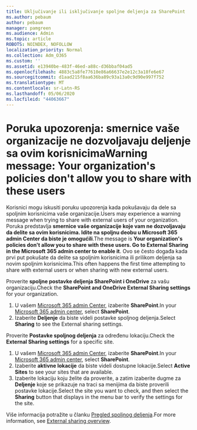 ```yaml
---
title: Uključivanje ili isključivanje spoljne deljenja za SharePoint
ms.author: pebaum
author: pebaum
manager: pamgreen
ms.audience: Admin
ms.topic: article
ROBOTS: NOINDEX, NOFOLLOW
localization_priority: Normal
ms.collection: Adm_O365
ms.custom: ''
ms.assetid: e13940be-483f-46ed-a88c-d36bbaf04ad5
ms.openlocfilehash: 4883c5a8fe77610e86a66637e2e12c3a18fe6e67
ms.sourcegitcommit: d1aad215f8aa636ba89c93a13a0c9d90e997f752
ms.translationtype: MT
ms.contentlocale: sr-Latn-RS
ms.lasthandoff: 05/06/2020
ms.locfileid: "44063667"
---
```

# <a name="warning-message-your-organizations-policies-dont-allow-you-to-share-with-these-users"></a><span data-ttu-id="22b8b-102">Poruka upozorenja: smernice vaše organizacije ne dozvoljavaju deljenje sa ovim korisnicima</span><span class="sxs-lookup"><span data-stu-id="22b8b-102">Warning message: Your organization's policies don't allow you to share with these users</span></span>

<span data-ttu-id="22b8b-103">Korisnici mogu iskusiti poruku upozorenja kada pokušavaju da dele sa spoljnim korisnicima vaše organizacije.</span><span class="sxs-lookup"><span data-stu-id="22b8b-103">Users may experience a warning message when trying to share with external users of your organization.</span></span> <span data-ttu-id="22b8b-104">Poruka predstavlja **smernice vaše organizacije koje vam ne dozvoljavaju da delite sa ovim korisnicima. Idite na spoljnu deobu u Microsoft 365 admin Center da biste je omogućili**.</span><span class="sxs-lookup"><span data-stu-id="22b8b-104">The message is **Your organization's policies don't allow you to share with these users. Go to External Sharing in the Microsoft 365 admin center to enable it**.</span></span> <span data-ttu-id="22b8b-105">Ovo se često događa kada prvi put pokušate da delite sa spoljnim korisnicima ili prilikom deljenja sa novim spoljnim korisnicima.</span><span class="sxs-lookup"><span data-stu-id="22b8b-105">This often happens the first time attempting to share with external users or when sharing with new external users.</span></span>

<span data-ttu-id="22b8b-106">Proverite **spoljne postavke deljenja SharePoint i OneDrive** za vašu organizaciju.</span><span class="sxs-lookup"><span data-stu-id="22b8b-106">Check the **SharePoint and OneDrive External Sharing settings** for your organization.</span></span>

1. <span data-ttu-id="22b8b-107">U vašem [Microsoft 365 admin Center](https://admin.microsoft.com/AdminPortal/Home#/homepage">https://admin.microsoft.com/), izaberite **SharePoint**.</span><span class="sxs-lookup"><span data-stu-id="22b8b-107">In your [Microsoft 365 admin center](https://admin.microsoft.com/AdminPortal/Home#/homepage">https://admin.microsoft.com/), select **SharePoint**.</span></span>
3. <span data-ttu-id="22b8b-108">Izaberite **Deljenje** da biste videli postavke spoljnog deljenja.</span><span class="sxs-lookup"><span data-stu-id="22b8b-108">Select **Sharing** to see the External sharing settings.</span></span>

<span data-ttu-id="22b8b-109">Proverite **Postavke spoljnog deljenja** za određenu lokaciju.</span><span class="sxs-lookup"><span data-stu-id="22b8b-109">Check the **External Sharing settings** for a specific site.</span></span>

1. <span data-ttu-id="22b8b-110">U vašem [Microsoft 365 admin Center](https://admin.microsoft.com/AdminPortal/Home#/homepage">https://admin.microsoft.com/), izaberite **SharePoint**.</span><span class="sxs-lookup"><span data-stu-id="22b8b-110">In your [Microsoft 365 admin center](https://admin.microsoft.com/AdminPortal/Home#/homepage">https://admin.microsoft.com/), select **SharePoint**.</span></span>
2. <span data-ttu-id="22b8b-111">Izaberite **aktivne lokacije** da biste videli dostupne lokacije.</span><span class="sxs-lookup"><span data-stu-id="22b8b-111">Select **Active Sites** to see your sites that are available.</span></span>
3. <span data-ttu-id="22b8b-112">Izaberite lokaciju koju želite da proverite, a zatim izaberite dugme za **Deljenje** koje se prikazuje na traci sa menijima da biste proverili postavke lokacije.</span><span class="sxs-lookup"><span data-stu-id="22b8b-112">Select the site you want to check, and then select the **Sharing** button that displays in the menu bar to verify the settings for the site.</span></span>

<span data-ttu-id="22b8b-113">Više informacija potražite u članku [Pregled spoljnog deljenja](https://docs.microsoft.com/sharepoint/external-sharing-overview).</span><span class="sxs-lookup"><span data-stu-id="22b8b-113">For more information, see [External sharing overview](https://docs.microsoft.com/sharepoint/external-sharing-overview).</span></span>